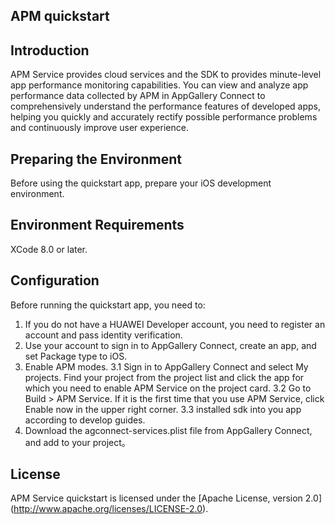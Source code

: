 ## APM quickstart

## Introduction
APM Service provides cloud services and the SDK to provides minute-level app performance monitoring capabilities. 
You can view and analyze app performance data collected by APM in AppGallery Connect to comprehensively understand the performance features of developed apps, 
helping you quickly and accurately rectify possible performance problems and continuously improve user experience.

## Preparing the Environment
Before using the quickstart app, prepare your iOS development environment.


## Environment Requirements
XCode 8.0 or later.
	
## Configuration
Before running the quickstart app, you need to:
1. If you do not have a HUAWEI Developer account, you need to register an account and pass identity verification.
2. Use your account to sign in to AppGallery Connect, create an app, and set Package type to iOS.
3. Enable APM modes.
3.1 Sign in to AppGallery Connect and select My projects. Find your project from the project list and click the app for which you need to enable APM Service on the project card.
3.2 Go to Build > APM Service. If it is the first time that you use APM Service, click Enable now in the upper right corner.
3.3 installed sdk into you app according to develop guides.
4. Download the agconnect-services.plist file from AppGallery Connect, and add to your project。


## License
APM Service quickstart is licensed under the [Apache License, version 2.0] (http://www.apache.org/licenses/LICENSE-2.0).
